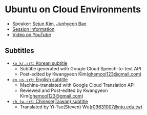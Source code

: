 # Ubuntu on Cloud Environments

- Speaker: [Sejun Kim](mailto:sejun.kim@cloudmt.co.kr), [Junhyeon Bae](praisedguy@gmail.com)
- [Session information](https://2021.ubucon.asia/sessions/ubuntu_on_cloud_environments/)
- [Video on YouTube](https://www.youtube.com/watch?v=GdNk8p9u-Ig)

## Subtitles
- [`ko_kr.srt`: Korean subtitle](ko_kr.srt)
    - Subtitle generated with Google Cloud Speech-to-text API
    - Post-edited by Kwangyeon Kim(ghemool123@gmail.com)
- [`en_us.srt`: English subtitle](en_us.srt)
    - Machine-translated with Google Cloud Translation API
    - Reviewed and Post-edited by Kwangyeon Kim(ghemool123@gmail.com)
- [`zh_tw.srt`: Chinese(Taiwan) subtitle](zh_tw.srt)
    - Translated by Yi-Tse(Steven) Wu(r09631007@ntu.edu.tw)